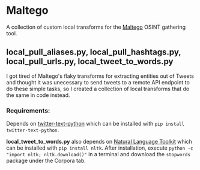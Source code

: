 # Maltego

A collection of custom local transforms for the [Maltego](http://www.paterva.com/web6/products/maltego.php)
OSINT gathering tool.

## local_pull_aliases.py, local_pull_hashtags.py, local_pull_urls.py, local_tweet_to_words.py
I got tired of Maltego's flaky transforms for extracting entities out of Tweets
and thought it was unecessary to send tweets to a remote API endpoint to do
these simple tasks, so I created a collection of local transforms that do the same
in code instead.

### Requirements:
Depends on [twitter-text-python](https://github.com/edburnett/twitter-text-python) which
can be installed with `pip install twitter-text-python`.

**local_tweet_to_words.py** also depends on [Natural Language Toolkit](http://www.nltk.org/)
which can be installed with `pip install nltk`. After installation, execute
`python -c "import nltk; nltk.download()"` in a terminal and download the `stopwords`
package under the Corpora tab.
